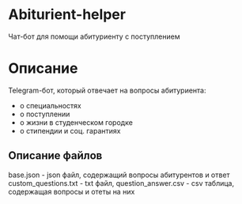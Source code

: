 # Abiturient-helper
Чат-бот для помощи абитуриенту с поступлением
# Описание
Telegram-бот, который отвечает на вопросы абитуриента:
- о специальностях
- о поступлении
- о жизни в студенческом городке
- о стипендии и соц. гарантиях
## Описание файлов
base.json - json файл, содержащий вопросы абитурентов и ответ
custom_questions.txt - txt файл, 
question_answer.csv - csv таблица, содержащая вопросы и отеты на них
